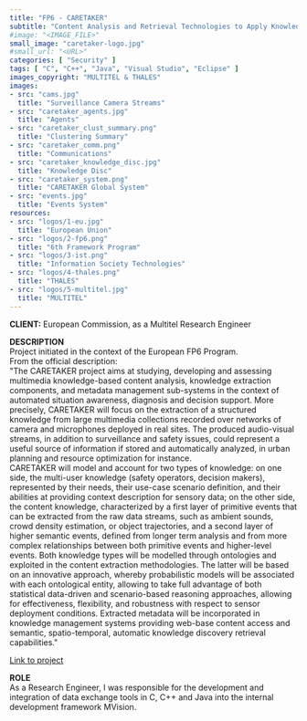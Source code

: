 ```yaml
---
title: "FP6 - CARETAKER"
subtitle: "Content Analysis and Retrieval Technologies to Apply Knowledge Extraction to Massive Recording"
#image: "<IMAGE_FILE>"
small_image: "caretaker-logo.jpg"
#small_url: "<URL>"
categories: [ "Security" ]
tags: [ "C", "C++", "Java", "Visual Studio", "Eclipse" ]
images_copyright: "MULTITEL & THALES"
images:
- src: "cams.jpg"
  title: "Surveillance Camera Streams"
- src: "caretaker_agents.jpg"
  title: "Agents"
- src: "caretaker_clust_summary.png"
  title: "Clustering Summary"
- src: "caretaker_comm.png"
  title: "Communications"
- src: "caretaker_knowledge_disc.jpg"
  title: "Knowledge Disc"
- src: "caretaker_system.png"
  title: "CARETAKER Global System"
- src: "events.jpg"
  title: "Events System"
resources:
- src: "logos/1-eu.jpg"
  title: "European Union"
- src: "logos/2-fp6.png"
  title: "6th Framework Program"
- src: "logos/3-ist.png"
  title: "Information Society Technologies"
- src: "logos/4-thales.png"
  title: "THALES"
- src: "logos/5-multitel.jpg"
  title: "MULTITEL"
---
```


<b>CLIENT:</b> European Commission, as a Multitel Research Engineer<br>

<b>DESCRIPTION</b><br>
Project initiated in the context of the European FP6 Program.<br>
From the official description:<br>
"The CARETAKER project aims at studying, developing and assessing multimedia knowledge-based content analysis, knowledge extraction components, and metadata management sub-systems in the context of automated situation awareness, diagnosis and decision support. More precisely, CARETAKER will focus on the extraction of a structured knowledge from large multimedia collections recorded over networks of camera and microphones deployed in real sites. The produced audio-visual streams, in addition to surveillance and safety issues, could represent a useful source of information if stored and automatically analyzed, in urban planning and resource optimization for instance.<br>
CARETAKER will model and account for two types of knowledge: on one side, the multi-user knowledge (safety operators, decision makers), represented by their needs, their use-case scenario definition, and their abilities at providing context description for sensory data; on the other side, the content knowledge, characterized by a first layer of primitive events that can be extracted from the raw data streams, such as ambient sounds, crowd density estimation, or object trajectories, and a second layer of higher semantic events, defined from longer term analysis and from more complex relationships between both primitive events and higher-level events. Both knowledge types will be modelled through ontologies and exploited in the content extraction methodologies. The latter will be based on an innovative approach, whereby probabilistic models will be associated with each ontological entity, allowing to take full advantage of both statistical data-driven and scenario-based reasoning approaches, allowing for effectiveness, flexibility, and robustness with respect to sensor deployment conditions. Extracted metadata will be incorporated in knowledge management systems providing web-base content access and semantic, spatio-temporal, automatic knowledge discovery retrieval capabilities."<br>

<a href="https://cordis.europa.eu/project/rcn/79380_en.html" target="_blank">Link to project</a>

<b>ROLE</b><br>
As a Research Engineer, I was responsible for the development and integration of data exchange tools in C, C++ and Java into the internal development framework MVision.<br>
